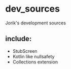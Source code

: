 # dev_sources

Jorik's development sources

## include:

- StubScreen
- Kotlin like nullsafety
- Collections extension

